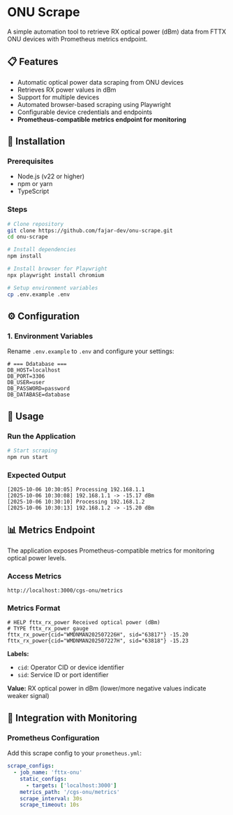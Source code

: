 # ONU Scrape

A simple automation tool to retrieve RX optical power (dBm) data from FTTX ONU devices with Prometheus metrics endpoint.

## 📋 Features

- Automatic optical power data scraping from ONU devices
- Retrieves RX power values in dBm
- Support for multiple devices
- Automated browser-based scraping using Playwright
- Configurable device credentials and endpoints
- **Prometheus-compatible metrics endpoint for monitoring**

## 🚀 Installation

### Prerequisites
- Node.js (v22 or higher)
- npm or yarn
- TypeScript

### Steps

```bash
# Clone repository
git clone https://github.com/fajar-dev/onu-scrape.git
cd onu-scrape

# Install dependencies
npm install

# Install browser for Playwright
npx playwright install chromium

# Setup environment variables
cp .env.example .env
```

## ⚙️ Configuration

### 1. Environment Variables

Rename `.env.example` to `.env` and configure your settings:

```env
# === Ddatabase ===
DB_HOST=localhost
DB_PORT=3306
DB_USER=user
DB_PASSWORD=password
DB_DATABASE=database
```

## 📖 Usage

### Run the Application

```bash
# Start scraping
npm run start
```

### Expected Output

```
[2025-10-06 10:30:05] Processing 192.168.1.1
[2025-10-06 10:30:08] 192.168.1.1 -> -15.17 dBm
[2025-10-06 10:30:10] Processing 192.168.1.2
[2025-10-06 10:30:13] 192.168.1.2 -> -15.20 dBm
```

## 📊 Metrics Endpoint

The application exposes Prometheus-compatible metrics for monitoring optical power levels.

### Access Metrics

```
http://localhost:3000/cgs-onu/metrics
```

### Metrics Format

```
# HELP fttx_rx_power Received optical power (dBm)
# TYPE fttx_rx_power gauge
fttx_rx_power{cid="WMDNMAN202507226H", sid="63817"} -15.20
fttx_rx_power{cid="WMDNMAN202507227H", sid="63818"} -15.23
```

**Labels:**
- `cid`: Operator CID or device identifier
- `sid`: Service ID or port identifier

**Value:** RX optical power in dBm (lower/more negative values indicate weaker signal)

## 🔗 Integration with Monitoring

### Prometheus Configuration

Add this scrape config to your `prometheus.yml`:

```yaml
scrape_configs:
  - job_name: 'fttx-onu'
    static_configs:
      - targets: ['localhost:3000']
    metrics_path: '/cgs-onu/metrics'
    scrape_interval: 30s
    scrape_timeout: 10s
```